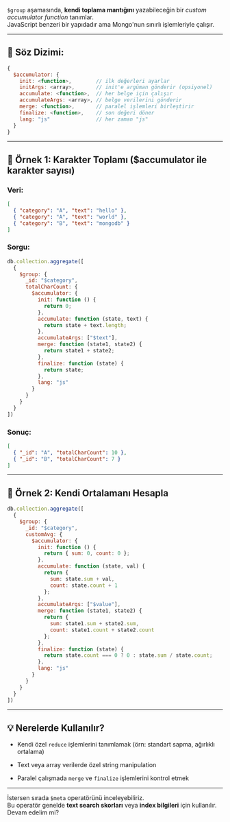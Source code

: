 
`$group` aşamasında, **kendi toplama mantığını** yazabileceğin bir _custom accumulator function_ tanımlar.  
JavaScript benzeri bir yapıdadır ama Mongo'nun sınırlı işlemleriyle çalışır.

---

## 📘 Söz Dizimi:

```js
{
  $accumulator: {
    init: <function>,        // ilk değerleri ayarlar
    initArgs: <array>,       // init'e argüman gönderir (opsiyonel)
    accumulate: <function>,  // her belge için çalışır
    accumulateArgs: <array>, // belge verilerini gönderir
    merge: <function>,       // paralel işlemleri birleştirir
    finalize: <function>,    // son değeri döner
    lang: "js"               // her zaman "js"
  }
}
```

---

## 📌 Örnek 1: Karakter Toplamı ($accumulator ile karakter sayısı)

### Veri:

```json
[
  { "category": "A", "text": "hello" },
  { "category": "A", "text": "world" },
  { "category": "B", "text": "mongodb" }
]
```

### Sorgu:

```js
db.collection.aggregate([
  {
    $group: {
      _id: "$category",
      totalCharCount: {
        $accumulator: {
          init: function () {
            return 0;
          },
          accumulate: function (state, text) {
            return state + text.length;
          },
          accumulateArgs: ["$text"],
          merge: function (state1, state2) {
            return state1 + state2;
          },
          finalize: function (state) {
            return state;
          },
          lang: "js"
        }
      }
    }
  }
])
```

### Sonuç:

```json
[
  { "_id": "A", "totalCharCount": 10 },
  { "_id": "B", "totalCharCount": 7 }
]
```

---

## 📌 Örnek 2: Kendi Ortalamanı Hesapla

```js
db.collection.aggregate([
  {
    $group: {
      _id: "$category",
      customAvg: {
        $accumulator: {
          init: function () {
            return { sum: 0, count: 0 };
          },
          accumulate: function (state, val) {
            return {
              sum: state.sum + val,
              count: state.count + 1
            };
          },
          accumulateArgs: ["$value"],
          merge: function (state1, state2) {
            return {
              sum: state1.sum + state2.sum,
              count: state1.count + state2.count
            };
          },
          finalize: function (state) {
            return state.count === 0 ? 0 : state.sum / state.count;
          },
          lang: "js"
        }
      }
    }
  }
])
```

---

## 💡 Nerelerde Kullanılır?

- Kendi özel `reduce` işlemlerini tanımlamak (örn: standart sapma, ağırlıklı ortalama)
    
- Text veya array verilerde özel string manipulation
    
- Paralel çalışmada `merge` ve `finalize` işlemlerini kontrol etmek
    

---

İstersen sırada `$meta` operatörünü inceleyebiliriz.  
Bu operatör genelde **text search skorları** veya **index bilgileri** için kullanılır. Devam edelim mi?